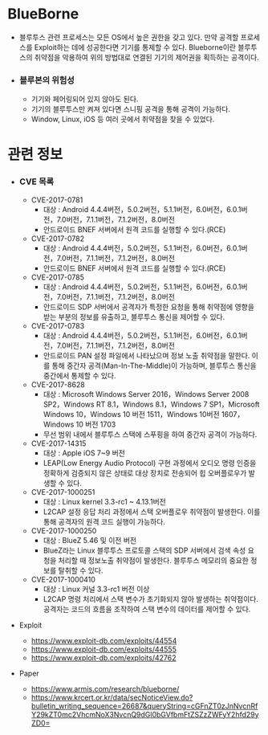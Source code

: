 # BlueBorne
- 블루투스 관련 프로세스는 모든 OS에서 높은 권한을 갖고 있다. 만약 공격할 프로세스를 Exploit하는 데에 성공한다면 기기를 통제할 수 있다. Blueborne이란 블루투스의 취약점을 악용하여 위의 방법대로 연결된 기기의 제어권을 획득하는 공격이다.
- ### 블루본의 위험성

    - 기기와 페어링되어 있지 않아도 된다.
    - 기기의 블루투스만 켜져 있다면 스니핑 공격을 통해 공격이 가능하다.
    - Window, Linux, iOS 등 여러 곳에서 취약점을 찾을 수 있었다.

# 관련 정보
- ### CVE 목록

    - CVE-2017-0781
        - 대상 : Android 4.4.4버전，5.0.2버전，5.1.1버전，6.0버전，6.0.1버전，7.0버전，7.1.1버전，7.1.2버전，8.0버전
        - 안드로이드 BNEF 서버에서 원격 코드를 실행할 수 있다.(RCE)
    - CVE-2017-0782
        - 대상 : Android 4.4.4버전，5.0.2버전，5.1.1버전，6.0버전，6.0.1버전，7.0버전，7.1.1버전，7.1.2버전，8.0버전
        - 안드로이드 BNEF 서버에서 원격 코드를 실행할 수 있다.(RCE)
    - CVE-2017-0785
        - 대상 : Android 4.4.4버전，5.0.2버전，5.1.1버전，6.0버전，6.0.1버전，7.0버전，7.1.1버전，7.1.2버전，8.0버전
        - 안드로이드 SDP 서버에서 공격자가 특정한 요청을 통해 취약점에 영향을 받는 부분의 정보를 유출하고, 블루투스 통신을 제어할 수 있다.
    - CVE-2017-0783
        - 대상 : Android 4.4.4버전，5.0.2버전，5.1.1버전，6.0버전，6.0.1버전，7.0버전，7.1.1버전，7.1.2버전，8.0버전
        - 안드로이드 PAN 설정 파일에서 나타났으며 정보 노출 취약점을 말한다. 이를 통해 중간자 공격(Man-In-The-Middle)이 가능하며, 블루투스 통신을 중간에서 통제할 수 있다.
    - CVE-2017-8628
        - 대상 : Microsoft Windows Server 2016，Windows Server 2008 SP2，Windows RT 8.1，Windows 8.1，Windows 7 SP1，Microsoft Windows 10，Windows 10 버전 1511，Windows 10버전 1607，Windows 10 버전 1703
        - 무선 범위 내에서 블루투스 스택에 스푸핑을 하여 중간자 공격이 가능하다.
    - CVE-2017-14315
        - 대상 : Apple iOS 7~9 버전
        - LEAP(Low Energy Audio Protocol) 구현 과정에서 오디오 명령 인증을 정확하게 검증되지 않은 상태로 대상 장치로 전송되어 힙 오버플로우가 발생할 수 있다.
    - CVE-2017-1000251
        - 대상 : Linux kernel 3.3-rc1 ~ 4.13.1버전
        - L2CAP 설정 응답 처리 과정에서 스택 오버플로우 취약점이 발생한다. 이를 통해 공격자의 원격 코드 실행이 가능하다.
    - CVE-2017-1000250
        - 대상 : BlueZ 5.46 및 이전 버전
        - BlueZ라는 Linux 블루투스 프로토콜 스택의 SDP 서버에서 검색 속성 요청을 처리할 때 정보노출 취약점이 발생한다. 블루투스 메모리의 중요한 정보를 탈취할 수 있다.
    - CVE-2017-1000410
        - 대상 : Linux 커널 3.3-rc1 버전 이상
        - L2CAP 명령 처리에서 스택 변수가 초기화되지 않아 발생하는 취약점이다. 공격자는 코드의 흐름을 조작하여 스택 변수의 데이터를 제어할 수 있다.
- Exploit
    - https://www.exploit-db.com/exploits/44554
    - https://www.exploit-db.com/exploits/44555
    - https://www.exploit-db.com/exploits/42762
- Paper
    - https://www.armis.com/research/blueborne/
    - https://www.krcert.or.kr/data/secNoticeView.do?bulletin_writing_sequence=26687&queryString=cGFnZT0zJnNvcnRfY29kZT0mc2VhcmNoX3NvcnQ9dGl0bGVfbmFtZSZzZWFyY2hfd29yZD0=
